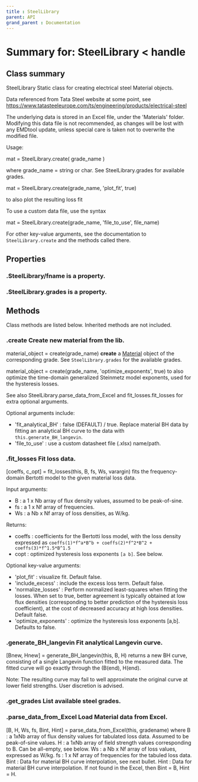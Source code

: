 ```yaml
---
title : SteelLibrary
parent: API
grand_parent : Documentation
---
```

# Summary for: **SteelLibrary**  < handle

## Class summary

SteelLibrary Static class for creating electrical steel Material
objects.

Data referenced from Tata Steel website at some
point, see https://www.tatasteeleurope.com/ts/engineering/products/electrical-steel

The underlying data is stored in an Excel file, under the 'Materials'
folder. Modifying this data file is not recommended, as changes will
be lost with any EMDtool update, unless special care is taken not to
overwrite the modified file.

Usage:

mat = SteelLibrary.create( grade_name )

where grade_name = string or char. See SteelLibrary.grades for available
grades.

mat = SteelLibrary.create(grade_name, 'plot_fit', true)

to also plot the resulting loss fit

To use a custom data file, use the syntax

mat = SteelLibrary.create(grade_name, 'file_to_use', file_name)

For other key-value arguments, see the documentation to
`SteelLibrary.create` and the methods called there.

## Properties

### .SteelLibrary/**fname** is a property.

### .SteelLibrary.**grades** is a property.


## Methods

Class methods are listed below. Inherited methods are not included.

### .**create** Create new material from the lib.

material_object = create(grade_name) **create** a [Material](Material.html) object of the
corresponding grade. See `SteelLibrary.grades` for the available grades.

material_object = create(grade_name, 'optimize_exponents', true) to also
optimize the time-domain generalized Steinmetz model exponents, used for
the hysteresis losses.

See also SteelLibrary.parse_data_from_Excel  and fit_losses.fit_losses
for extra optional arguments.

Optional arguments include:
* 'fit_analytical_BH' : false (DEFAULT) / true. Replace material BH
data by fitting an analytical BH curve to the data with
`this.generate_BH_langevin`.
* 'file_to_use' : use a custom datasheet file (.xlsx) name/path.

### .**fit_losses** Fit loss data.

[coeffs, c_opt]  = fit_losses(this, B, fs, Ws, varargin) fits the
frequency-domain Bertotti model to the given material loss data.

Input arguments:
* B : a 1 x Nb array of flux density values, assumed to be
peak-of-sine.
* fs : a 1 x Nf array of frequencies.
* Ws : a Nb x Nf array of loss densities, as W/kg.

Returns:
* coeffs : coefficients for the Bertotti loss model, with the loss
density expressed as `coeffs(1)*f^a*B^b + coeffs(2)*f^2*B^2 +
coeffs(3)*f^1.5*B^1.5`
* copt : optimized hysteresis loss exponents `[a b]`. See below.

Optional key-value arguments:
* 'plot_fit' : visualize fit. Default false.
* 'include_excess' : include the excess loss term. Default false.
* 'normalize_losses' : Perform normalized least-squares when fitting
the losses. When set to true, better agreement is typically obtained at
low flux densities (corresponding to better prediction of the
hysteresis loss coefficient), at the cost of decreased accuracy at high
loss densities. Default false.
* 'optimize_exponents' : optimize the hysteresis loss exponents [a,b].
Defaults to false.

### .**generate_BH_langevin** Fit analytical Langevin curve.

[Bnew, Hnew] = generate_BH_langevin(this, B, H) returns a new BH curve,
consisting of a single Langevin function fitted to the measured data. The
fitted curve will go exactly through the (B(end), H(end).

Note: The resulting curve may fail to well approximate the original curve
at lower field strengths. User discretion is advised.

### .**get_grades** List available steel grades.

### .**parse_data_from_Excel** Load Material data from Excel.

[B, H, Ws, fs, Bint, Hint] = parse_data_from_Excel(this, gradename) where
B : a 1xNb array of flux density values for tabulated loss data. Assumed
to be peak-of-sine values.
H : a 1xNb array of field strength values corresponding to B. Can be
all-empty, see below.
Ws : a Nb x Nf array of loss values, expressed as W/kg.
fs : 1 x Nf array of frequencies for the tabuled loss data.
Bint : Data for material BH curve interpolation, see next bullet.
Hint : Data for material BH curve interpolation. If not found in the
Excel, then Bint = B, Hint = H.


